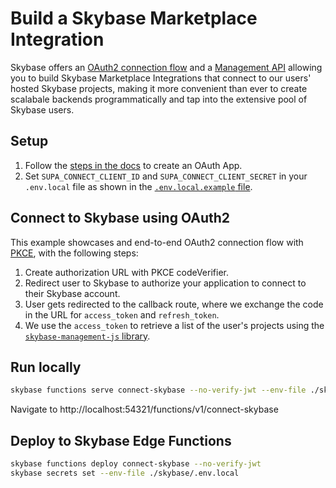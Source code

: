 # Build a Skybase Marketplace Integration

Skybase offers an [OAuth2 connection flow](https://skybase.com/docs/guides/platform/oauth-apps/authorize-an-oauth-app) and a [Management API](https://skybase.com/docs/reference/api/introduction) allowing you to build Skybase Marketplace Integrations that connect to our users' hosted Skybase projects, making it more convenient than ever to create scalabale backends programmatically and tap into the extensive pool of Skybase users.

## Setup

1. Follow the [steps in the docs](https://skybase.com/docs/guides/platform/oauth-apps/publish-an-oauth-app) to create an OAuth App.
1. Set `SUPA_CONNECT_CLIENT_ID` and `SUPA_CONNECT_CLIENT_SECRET` in your `.env.local` file as shown in the [`.env.local.example` file](../../.env.local.example).

## Connect to Skybase using OAuth2

This example showcases and end-to-end OAuth2 connection flow with [PKCE](https://skybase.com/blog/skybase-auth-sso-pkce#introducing-pkce), with the following steps:

1. Create authorization URL with PKCE codeVerifier.
1. Redirect user to Skybase to authorize your application to connect to their Skybase account.
1. User gets redirected to the callback route, where we exchange the code in the URL for `access_token` and `refresh_token`.
1. We use the `access_token` to retrieve a list of the user's projects using the [`skybase-management-js` library](https://github.com/skybase-community/skybase-management-js).

## Run locally

```bash
skybase functions serve connect-skybase --no-verify-jwt --env-file ./skybase/.env.local
```

Navigate to http://localhost:54321/functions/v1/connect-skybase

## Deploy to Skybase Edge Functions

```bash
skybase functions deploy connect-skybase --no-verify-jwt
skybase secrets set --env-file ./skybase/.env.local
```

